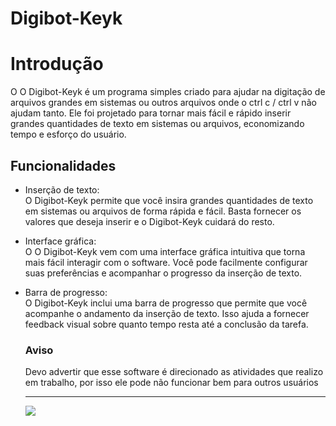 # Digibot-Keyk
<h1>Introdução</h1>
<p>O O Digibot-Keyk é um programa simples criado para ajudar na digitação de arquivos grandes em sistemas ou outros arquivos onde o ctrl c / ctrl v não <br>
ajudam tanto. Ele foi projetado para tornar mais fácil e rápido inserir grandes quantidades de texto em sistemas ou arquivos, economizando tempo e esforço do usuário. </p>
<h2>Funcionalidades</h2>
<ul>
<li>Inserção de texto:</li
<p>O Digibot-Keyk permite que você insira grandes quantidades de texto em sistemas ou arquivos de forma rápida e fácil. Basta fornecer os valores que deseja inserir e o Digibot-Keyk cuidará do resto.
</p>
</li>
<li>Interface gráfica:</li
<p>O O Digibot-Keyk vem com uma interface gráfica intuitiva que torna mais fácil interagir com o software. Você pode facilmente configurar suas preferências e acompanhar o progresso da inserção de texto.
</p>
</li>
<li>Barra de progresso:</li
<p>O Digibot-Keyk inclui uma barra de progresso que permite que você acompanhe o andamento da inserção de texto. Isso ajuda a fornecer feedback visual sobre quanto tempo resta até a conclusão da tarefa.
</p>
</li>

<h3>Aviso</h3>
<p> Devo advertir que esse software é direcionado as atividades que realizo em trabalho, por isso ele pode não funcionar bem para outros usuários</p>
<hr>
<div>
<img src="http://img.shields.io/static/v1?label=STATUS&message=EM%20DESENVOLVIMENTO&color=GREEN&style=for-the-badge"/>
</div>
